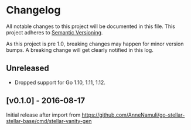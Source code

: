 # Changelog

All notable changes to this project will be documented in this
file.  This project adheres to [Semantic Versioning](http://semver.org/).

As this project is pre 1.0, breaking changes may happen for minor version
bumps.  A breaking change will get clearly notified in this log.

## Unreleased

- Dropped support for Go 1.10, 1.11, 1.12.

## [v0.1.0] - 2016-08-17

Initial release after import from https://github.com/AnneNamuli/go-stellar-stellar-base/cmd/stellar-vanity-gen

[Unreleased]: https://github.com/AnneNamuli/go-stellar/compare/stellar-vanity-gen-v0.1.0...master
